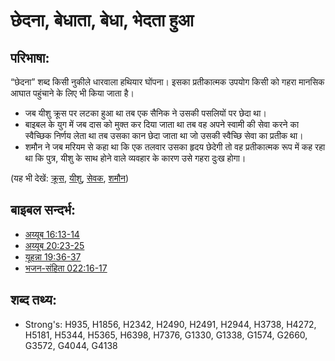 # छेदना, बेधाता, बेधा, भेदता हुआ #

## परिभाषा: ##

“छेदना” शब्द किसी नुकीले धारवाला हथियार घोंपना। इसका प्रतीकात्मक उपयोग किसी को गहरा मानसिक आघात पहुंचाने के लिए भी किया जाता है।

* जब यीशु क्रूस पर लटका हुआ था तब एक सैनिक ने उसकी पसलियों पर छेदा था।
* बाइबल के युग में जब दास को मुक्त कर दिया जाता था तब वह अपने स्वामी की सेवा करने का स्वैच्छिक निर्णय लेता था तब उसका कान छेदा जाता था जो उसकी स्वैच्छि सेवा का प्रतीक था।
* शमौन ने जब मरियम से कहा था कि एक तलवार उसका हृदय छेदेगी तो वह प्रतीकात्मक रूप में कह रहा था कि पुत्र, यीशु के साथ होने वाले व्यवहार के कारण उसे गहरा दुःख होगा।

(यह भी देखें: [क्रूस](../kt/cross.md), [यीशु](../kt/jesus.md), [सेवक](../other/servant.md), [शमौन](../names/simeon.md))

## बाइबल सन्दर्भ: ##

* [अय्यूब 16:13-14](rc://hi/tn/help/job/16/13)
* [अय्यूब 20:23-25](rc://hi/tn/help/job/20/23)
* [यूहन्ना 19:36-37](rc://hi/tn/help/jhn/19/36)
* [भजन-संहिता 022:16-17](rc://hi/tn/help/psa/022/016)

## शब्द तथ्य: ##

* Strong's: H935, H1856, H2342, H2490, H2491, H2944, H3738, H4272, H5181, H5344, H5365, H6398, H7376, G1330, G1338, G1574, G2660, G3572, G4044, G4138
